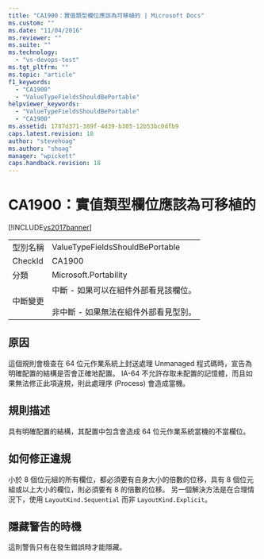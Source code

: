 ```yaml
---
title: "CA1900：實值類型欄位應該為可移植的 | Microsoft Docs"
ms.custom: ""
ms.date: "11/04/2016"
ms.reviewer: ""
ms.suite: ""
ms.technology: 
  - "vs-devops-test"
ms.tgt_pltfrm: ""
ms.topic: "article"
f1_keywords: 
  - "CA1900"
  - "ValueTypeFieldsShouldBePortable"
helpviewer_keywords: 
  - "ValueTypeFieldsShouldBePortable"
  - "CA1900"
ms.assetid: 1787d371-389f-4d39-b305-12b53bc0dfb9
caps.latest.revision: 18
author: "stevehoag"
ms.author: "shoag"
manager: "wpickett"
caps.handback.revision: 18
---
```

# CA1900：實值類型欄位應該為可移植的
[!INCLUDE[vs2017banner](../code-quality/includes/vs2017banner.md)]

|||  
|-|-|  
|型別名稱|ValueTypeFieldsShouldBePortable|  
|CheckId|CA1900|  
|分類|Microsoft.Portability|  
|中斷變更|中斷 \- 如果可以在組件外部看見該欄位。<br /><br /> 非中斷 \- 如果無法在組件外部看見型別。|  
  
## 原因  
 這個規則會檢查在 64 位元作業系統上封送處理 Unmanaged 程式碼時，宣告為明確配置的結構是否會正確地配置。  IA\-64 不允許存取未配置的記憶體，而且如果無法修正此項違規，則此處理序 \(Process\) 會造成當機。  
  
## 規則描述  
 具有明確配置的結構，其配置中包含會造成 64 位元作業系統當機的不當欄位。  
  
## 如何修正違規  
 小於 8 個位元組的所有欄位，都必須要有自身大小的倍數的位移，具有 8 個位元組或以上大小的欄位，則必須要有 8 的倍數的位移。  另一個解決方法是在合理情況下，使用 `LayoutKind.Sequential` 而非 `LayoutKind.Explicit`。  
  
## 隱藏警告的時機  
 這則警告只有在發生錯誤時才能隱藏。